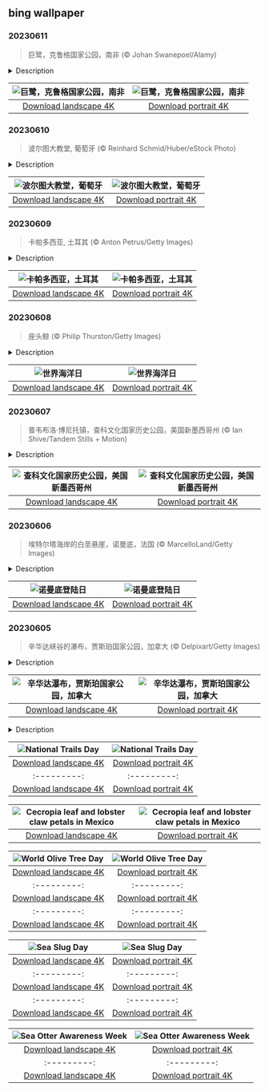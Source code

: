 ## bing wallpaper

### 20230611

> 巨鹭，克鲁格国家公园，南非 (© Johan Swanepoel/Alamy)

<details>
<summary>Description</summary>

> 今天照片中的是世界上最大的鹭科鸟类——巨鹭，它正在南非克鲁格国家公园等待猎物游过。这种涉水鸟由于体型巨大（身高可达5英尺，翼展可达7英尺）而被称为巨鹭。它们以其异常缓慢的狩猎动作和对湖泊沼泽等水生栖息地的偏好而闻名。巨鹭在深水中觅食，以鲻鱼和罗非鱼等大型鱼类为食。它们也吃小动物，包括青蛙、蛇和蜥蜴。巨鹭不会因季节而迁徙，常见于撒哈拉以南的非洲地区，在亚洲的西部和南部地区也有少量巨鹭。
> 
> 
> 
> 

</details>

| ![巨鹭，克鲁格国家公园，南非](https://cn.bing.com/th?id=OHR.GoliathHeron_ZH-CN2413747227_UHD.jpg&pid=hp&w=400&h=224&rs=1&c=4) | ![巨鹭，克鲁格国家公园，南非](https://cn.bing.com/th?id=OHR.GoliathHeron_ZH-CN2413747227_1080x1920.jpg&pid=hp&w=155&h=315&rs=1&c=4) |
|:---------:|:---------:|
| [Download landscape 4K](https://cn.bing.com/th?id=OHR.GoliathHeron_ZH-CN2413747227_UHD.jpg) | [Download portrait 4K](https://cn.bing.com/th?id=OHR.GoliathHeron_ZH-CN2413747227_1080x1920.jpg) |

### 20230610

> 波尔图大教堂, 葡萄牙 (© Reinhard Schmid/Huber/eStock Photo)

<details>
<summary>Description</summary>

> 波尔图大教堂坐落在可以俯瞰杜罗河的山顶上，是葡萄牙第二大城市波尔图最著名的地标之一。这座罗马天主教堂建于12世纪，具有兼收并蓄的建筑风格，融合了罗马风、哥特风和巴洛克风的元素。大教堂内用蓝白相间的阿兹雷荷瓷砖装饰出了一幅幅《圣经》中的一些场景。这些瓷砖遍布葡萄牙各个城市的每个角落，在公寓楼、教堂和公共建筑上都随处可见。
> 
> 
> 
> 

</details>

| ![波尔图大教堂，葡萄牙](https://cn.bing.com/th?id=OHR.PortugalDay_ZH-CN2939429166_UHD.jpg&pid=hp&w=400&h=224&rs=1&c=4) | ![波尔图大教堂，葡萄牙](https://cn.bing.com/th?id=OHR.PortugalDay_ZH-CN2939429166_1080x1920.jpg&pid=hp&w=155&h=315&rs=1&c=4) |
|:---------:|:---------:|
| [Download landscape 4K](https://cn.bing.com/th?id=OHR.PortugalDay_ZH-CN2939429166_UHD.jpg) | [Download portrait 4K](https://cn.bing.com/th?id=OHR.PortugalDay_ZH-CN2939429166_1080x1920.jpg) |

### 20230609

> 卡帕多西亚, 土耳其 (© Anton Petrus/Getty Images)

<details>
<summary>Description</summary>

> 如果你去土耳其旅行，一定要去卡帕多西亚打卡，这是一个位于土耳其中部的历史名胜古迹。卡帕多西亚的一个神奇时刻是观看几十个热气球升入黎明的天空。如果你喜欢冒险，你还可以坐上热气球观光。卡帕多西亚遍布着神秘的高耸岩层，高可达130英尺，由数百万年前火山喷发而形成，被称为“精灵烟囟”。这里还有一个你从热气球上无法看到景点，那就是地下城德林库尤，德林库尤的房屋、市场、办公室以及公共场所完全位于地下，整座城市的历史可以追溯到公元前1400年。这座地下城曾为市民提供庇护，让他们免受掠夺和入侵。在你体验卡帕多西亚的古代奇观时，你会更容易理解这个世界有多古老。
> 
> 
> 
> 

</details>

| ![卡帕多西亚，土耳其](https://cn.bing.com/th?id=OHR.BalloonsTurkey_ZH-CN2791109350_UHD.jpg&pid=hp&w=400&h=224&rs=1&c=4) | ![卡帕多西亚，土耳其](https://cn.bing.com/th?id=OHR.BalloonsTurkey_ZH-CN2791109350_1080x1920.jpg&pid=hp&w=155&h=315&rs=1&c=4) |
|:---------:|:---------:|
| [Download landscape 4K](https://cn.bing.com/th?id=OHR.BalloonsTurkey_ZH-CN2791109350_UHD.jpg) | [Download portrait 4K](https://cn.bing.com/th?id=OHR.BalloonsTurkey_ZH-CN2791109350_1080x1920.jpg) |

### 20230608

> 座头鲸 (© Philip Thurston/Getty Images)

<details>
<summary>Description</summary>

> 海洋覆盖了地球表面70%以上的面积，因此海洋在调节地球气候和生态系统方面发挥着至关重要的作用。这些浩瀚的海洋支撑着巨大的海洋生物生态系统，美丽的座头鲸也在其中。座头鲸因其“唱歌”而闻名，研究认为这可能是一种孤独的表现。好消息是，随着商业捕鲸活动的结束，鲸鱼的数量有所上升，鲸鱼们也就不太需要再唱孤独之歌了。
> 
> 虽然鲸鱼可能不再孤独，但它们的生存环境仍然受到气候变化和人类活动的威胁。今天是世界海洋日，我们需要思考海洋的重要性以及人类活动会对其产生的负面影响。
> 
> 

</details>

| ![世界海洋日](https://cn.bing.com/th?id=OHR.PlayfulHumpback_ZH-CN2241016258_UHD.jpg&pid=hp&w=400&h=224&rs=1&c=4) | ![世界海洋日](https://cn.bing.com/th?id=OHR.PlayfulHumpback_ZH-CN2241016258_1080x1920.jpg&pid=hp&w=155&h=315&rs=1&c=4) |
|:---------:|:---------:|
| [Download landscape 4K](https://cn.bing.com/th?id=OHR.PlayfulHumpback_ZH-CN2241016258_UHD.jpg) | [Download portrait 4K](https://cn.bing.com/th?id=OHR.PlayfulHumpback_ZH-CN2241016258_1080x1920.jpg) |

### 20230607

> 普韦布洛·博尼托镇，查科文化国家历史公园，美国新墨西哥州 (© Ian Shive/Tandem Stills + Motion)

<details>
<summary>Description</summary>

> 数百年来，新墨西哥州的查科峡谷一直是普韦布洛人祖先的主要文化中心，他们的族群在这里扎根并繁荣起来。然而，由于高地沙漠冬季漫长、少雨且生长季节短暂，在这里生活并非易事。尽管面临这些挑战，普韦布洛人还是找到了在这个条件艰苦的地方繁荣发展的方法。今天，查科文化国家历史公园让我们得以窥见古老的普韦布洛人的文化、传统和价值观。该遗址是史前时代举办典礼的公共建筑的所在地，建筑风格具有普韦布洛文化的独特特征。这些建筑仿照古代的悬崖民居，由石灰石块或土坯砖建造而成。
> 
> 
> 
> 

</details>

| ![查科文化国家历史公园，美国新墨西哥州](https://cn.bing.com/th?id=OHR.ChacoCulture_ZH-CN2098865361_UHD.jpg&pid=hp&w=400&h=224&rs=1&c=4) | ![查科文化国家历史公园，美国新墨西哥州](https://cn.bing.com/th?id=OHR.ChacoCulture_ZH-CN2098865361_1080x1920.jpg&pid=hp&w=155&h=315&rs=1&c=4) |
|:---------:|:---------:|
| [Download landscape 4K](https://cn.bing.com/th?id=OHR.ChacoCulture_ZH-CN2098865361_UHD.jpg) | [Download portrait 4K](https://cn.bing.com/th?id=OHR.ChacoCulture_ZH-CN2098865361_1080x1920.jpg) |

### 20230606

> 埃特尔塔海岸的白垩悬崖，诺曼底，法国 (© MarcelloLand/Getty Images)

<details>
<summary>Description</summary>

> 第二次世界大战期间，1944年6月6日，经过数月计划和无数次的拖延，盟军在法国诺曼底海滩登陆，诺曼底战役由此拉开序幕。这是历史上最雄心勃勃的军事袭击之一，为盟军战胜轴心国奠定了坚实基础。
> 
> 今天的诺曼底与战争中的战壕和雷区相去甚远。这里是一个美丽的旅游区，吸引着世界各地的游客前来品尝芳香的卡门贝干酪，同时饱览激发了伟大印象派画家灵感的风景。但这里仍然散落着过去的痕迹，时刻提醒着人们要记住和纪念在诺曼底登陆行动中逝去的生命。
> 
> 

</details>

| ![诺曼底登陆日](https://cn.bing.com/th?id=OHR.CliffsEtretat_ZH-CN9911283373_UHD.jpg&pid=hp&w=400&h=224&rs=1&c=4) | ![诺曼底登陆日](https://cn.bing.com/th?id=OHR.CliffsEtretat_ZH-CN9911283373_1080x1920.jpg&pid=hp&w=155&h=315&rs=1&c=4) |
|:---------:|:---------:|
| [Download landscape 4K](https://cn.bing.com/th?id=OHR.CliffsEtretat_ZH-CN9911283373_UHD.jpg) | [Download portrait 4K](https://cn.bing.com/th?id=OHR.CliffsEtretat_ZH-CN9911283373_1080x1920.jpg) |

### 20230605

> 辛华达峡谷的瀑布，贾斯珀国家公园，加拿大 (© Delpixart/Getty Images)

<details>
<summary>Description</summary>

> 辛华达瀑布位于加拿大艾伯塔省贾斯珀国家公园，落差约为18.5米。从著名的冰原大道下来，通过一条600米的通道便可到达该瀑布。
> 
> 辛华达瀑布位于通往班夫国家公园的冰原大道旁边，由上下两个瀑布组成，水源来自阿萨巴斯卡冰川融水。上瀑布可以从观景停车场轻松到达，落差约18米。再走过一条长1.3公里的步道、穿过松树林，就到了下瀑布。辛华达瀑布的最佳参观时间是春末或初夏，那时是融雪的高峰期，也是瀑布水量最大的时候。
> 
> 

</details>

| ![辛华达瀑布，贾斯珀国家公园，加拿大](https://cn.bing.com/th?id=OHR.WaterfallsSunwaptaValley_ZH-CN1804229850_UHD.jpg&pid=hp&w=400&h=224&rs=1&c=4) | ![辛华达瀑布，贾斯珀国家公园，加拿大](https://cn.bing.com/th?id=OHR.WaterfallsSunwaptaValley_ZH-CN1804229850_1080x1920.jpg&pid=hp&w=155&h=315&rs=1&c=4) |
|:---------:|:---------:|
| [Download landscape 4K](https://cn.bing.com/th?id=OHR.WaterfallsSunwaptaValley_ZH-CN1804229850_UHD.jpg) | [Download portrait 4K](https://cn.bing.com/th?id=OHR.WaterfallsSunwaptaValley_ZH-CN1804229850_1080x1920.jpg) |rail in Grand Canyon National Park, Arizona (© Roman Khomlyak/Getty Images)

<details>
<summary>Description</summary>

> Today is a great day to take a hike! Each year, National Trails Day brings together nature lovers, government agencies, and businesses to preserve hiking trails for everyone to enjoy. Looking for a stunning spot to stretch your legs? We suggest South Kaibab Trail in the Grand Canyon, seen here. The trail starts with a series of switchbacks known as 'The Chimney,' which leads to a steep, narrow descent—prepare for an invigorating workout! All that hard work will pay off though—fresh air and exertion can boost your mood, improve sleep, and reduce the risk of heart disease. Not to mention the panoramic views you can enjoy from the trail's scenic viewpoints.
> 
> 
> 
> 

</details>

| ![National Trails Day](https://cn.bing.com/th?id=OHR.SouthKaibabTrail_EN-US7932080032_UHD.jpg&pid=hp&w=400&h=224&rs=1&c=4) | ![National Trails Day](https://cn.bing.com/th?id=OHR.SouthKaibabTrail_EN-US7932080032_1080x1920.jpg&pid=hp&w=155&h=315&rs=1&c=4) |
|:---------:|:---------:|
| [Download landscape 4K](https://cn.bing.com/th?id=OHR.SouthKaibabTrail_EN-US7932080032_UHD.jpg) | [Download portrait 4K](https://cn.bing.com/th?id=OHR.SouthKaibabTrail_EN-US7932080032_1080x1920.jpg) | landscape 4K](https://cn.bing.com/th?id=OHR.SumatranRhino_EN-US0245305253_UHD.jpg) | [Download portrait 4K](https://cn.bing.com/th?id=OHR.SumatranRhino_EN-US0245305253_1080x1920.jpg) | 4K](https://cn.bing.com/th?id=OHR.MuseoSoumaya_EN-US2440983924_1080x1920.jpg) |d=OHR.CormorantBridge_EN-US1902862286_UHD.jpg) | [Download portrait 4K](https://cn.bing.com/th?id=OHR.CormorantBridge_EN-US1902862286_1080x1920.jpg) |om/th?id=OHR.AmericanWetlands_EN-US1844827155_1080x1920.jpg&pid=hp&w=155&h=315&rs=1&c=4) |
|:---------:|:---------:|
| [Download landscape 4K](https://cn.bing.com/th?id=OHR.AmericanWetlands_EN-US1844827155_UHD.jpg) | [Download portrait 4K](https://cn.bing.com/th?id=OHR.AmericanWetlands_EN-US1844827155_1080x1920.jpg) |9784_UHD.jpg) | [Download portrait 4K](https://cn.bing.com/th?id=OHR.RedPlanetDay_EN-US9693219784_1080x1920.jpg) |r claw is often cultivated as an ornamental plant for tropical gardens. Gardeners looking to attract birds love the Heliconia because its plentiful nectar draws hummingbirds to its downward-facing flowers. Those same flowers have special recognition in Bolivia as 'patujú,' the national flower, which appears on one of the country's flags.
> 
> 

</details>

| ![Cecropia leaf and lobster claw petals in Mexico](https://cn.bing.com/th?id=OHR.Cecropia_EN-US9602789937_UHD.jpg&pid=hp&w=400&h=224&rs=1&c=4) | ![Cecropia leaf and lobster claw petals in Mexico](https://cn.bing.com/th?id=OHR.Cecropia_EN-US9602789937_1080x1920.jpg&pid=hp&w=155&h=315&rs=1&c=4) |
|:---------:|:---------:|
| [Download landscape 4K](https://cn.bing.com/th?id=OHR.Cecropia_EN-US9602789937_UHD.jpg) | [Download portrait 4K](https://cn.bing.com/th?id=OHR.Cecropia_EN-US9602789937_1080x1920.jpg) |though olive trees do not grow very tall, usually no more than 30 feet, they live a very long time. One of the oldest known trees in the world, in Portugal, is believed to be 3,350 years old. Many live for millennia, their trunks growing thick and gnarled, and their branches bearing fruit century after century. As civilizations rise and fall around them, these hardy trees remain resilient and steadfast.
> 
> 

</details>

| ![World Olive Tree Day](https://cn.bing.com/th?id=OHR.OliveTreeDay_EN-US9460125670_UHD.jpg&pid=hp&w=400&h=224&rs=1&c=4) | ![World Olive Tree Day](https://cn.bing.com/th?id=OHR.OliveTreeDay_EN-US9460125670_1080x1920.jpg&pid=hp&w=155&h=315&rs=1&c=4) |
|:---------:|:---------:|
| [Download landscape 4K](https://cn.bing.com/th?id=OHR.OliveTreeDay_EN-US9460125670_UHD.jpg) | [Download portrait 4K](https://cn.bing.com/th?id=OHR.OliveTreeDay_EN-US9460125670_1080x1920.jpg) |pid=hp&w=155&h=315&rs=1&c=4) |
|:---------:|:---------:|
| [Download landscape 4K](https://cn.bing.com/th?id=OHR.MonksMound_EN-US9323884241_UHD.jpg) | [Download portrait 4K](https://cn.bing.com/th?id=OHR.MonksMound_EN-US9323884241_1080x1920.jpg) |](https://cn.bing.com/th?id=OHR.Calacas_EN-US6430903741_UHD.jpg) | [Download portrait 4K](https://cn.bing.com/th?id=OHR.Calacas_EN-US6430903741_1080x1920.jpg) |.com/th?id=OHR.SealRiver_EN-US6267835630_1080x1920.jpg&pid=hp&w=155&h=315&rs=1&c=4) |
|:---------:|:---------:|
| [Download landscape 4K](https://cn.bing.com/th?id=OHR.SealRiver_EN-US6267835630_UHD.jpg) | [Download portrait 4K](https://cn.bing.com/th?id=OHR.SealRiver_EN-US6267835630_1080x1920.jpg) |e a more fitting name. Someone call Terry.
> 
> 

</details>

| ![Sea Slug Day](https://cn.bing.com/th?id=OHR.SeaAngel_EN-US5531672696_UHD.jpg&pid=hp&w=400&h=224&rs=1&c=4) | ![Sea Slug Day](https://cn.bing.com/th?id=OHR.SeaAngel_EN-US5531672696_1080x1920.jpg&pid=hp&w=155&h=315&rs=1&c=4) |
|:---------:|:---------:|
| [Download landscape 4K](https://cn.bing.com/th?id=OHR.SeaAngel_EN-US5531672696_UHD.jpg) | [Download portrait 4K](https://cn.bing.com/th?id=OHR.SeaAngel_EN-US5531672696_1080x1920.jpg) |OHR.DarkSkyAcadia_EN-US6966527964_1080x1920.jpg) |.bing.com/th?id=OHR.GoldenJellyfish_EN-US6743816471_1080x1920.jpg&pid=hp&w=155&h=315&rs=1&c=4) |
|:---------:|:---------:|
| [Download landscape 4K](https://cn.bing.com/th?id=OHR.GoldenJellyfish_EN-US6743816471_UHD.jpg) | [Download portrait 4K](https://cn.bing.com/th?id=OHR.GoldenJellyfish_EN-US6743816471_1080x1920.jpg) |ng.com/th?id=OHR.LastDollarRoad_EN-US7923638318_UHD.jpg&pid=hp&w=400&h=224&rs=1&c=4) | ![First day of autumn](https://cn.bing.com/th?id=OHR.LastDollarRoad_EN-US7923638318_1080x1920.jpg&pid=hp&w=155&h=315&rs=1&c=4) |
|:---------:|:---------:|
| [Download landscape 4K](https://cn.bing.com/th?id=OHR.LastDollarRoad_EN-US7923638318_UHD.jpg) | [Download portrait 4K](https://cn.bing.com/th?id=OHR.LastDollarRoad_EN-US7923638318_1080x1920.jpg) |ppers who hunted otters to near extinction before they were protected by law. Although sea otter populations have rebounded, they are still considered endangered. Otters live along the Pacific Coast of North America, from California up to Alaska. Although they can walk on land, they almost never find the need or desire to, even when it's nap time. When they're ready for a snooze, they'll raft up, wrap themselves in a strand of kelp to keep them from drifting away, and recline on the world's biggest waterbed.

</details>

| ![Sea Otter Awareness Week](https://cn.bing.com/th?id=OHR.SitkaOtters_EN-US7714053956_UHD.jpg&pid=hp&w=400&h=224&rs=1&c=4) | ![Sea Otter Awareness Week](https://cn.bing.com/th?id=OHR.SitkaOtters_EN-US7714053956_1080x1920.jpg&pid=hp&w=155&h=315&rs=1&c=4) |
|:---------:|:---------:|
| [Download landscape 4K](https://cn.bing.com/th?id=OHR.SitkaOtters_EN-US7714053956_UHD.jpg) | [Download portrait 4K](https://cn.bing.com/th?id=OHR.SitkaOtters_EN-US7714053956_1080x1920.jpg) |oo_EN-US7569665443_UHD.jpg&pid=hp&w=400&h=224&rs=1&c=4) | ![World Bamboo Day](https://cn.bing.com/th?id=OHR.ArashiyamaBamboo_EN-US7569665443_1080x1920.jpg&pid=hp&w=155&h=315&rs=1&c=4) |
|:---------:|:---------:|
| [Download landscape 4K](https://cn.bing.com/th?id=OHR.ArashiyamaBamboo_EN-US7569665443_UHD.jpg) | [Download portrait 4K](https://cn.bing.com/th?id=OHR.ArashiyamaBamboo_EN-US7569665443_1080x1920.jpg) |